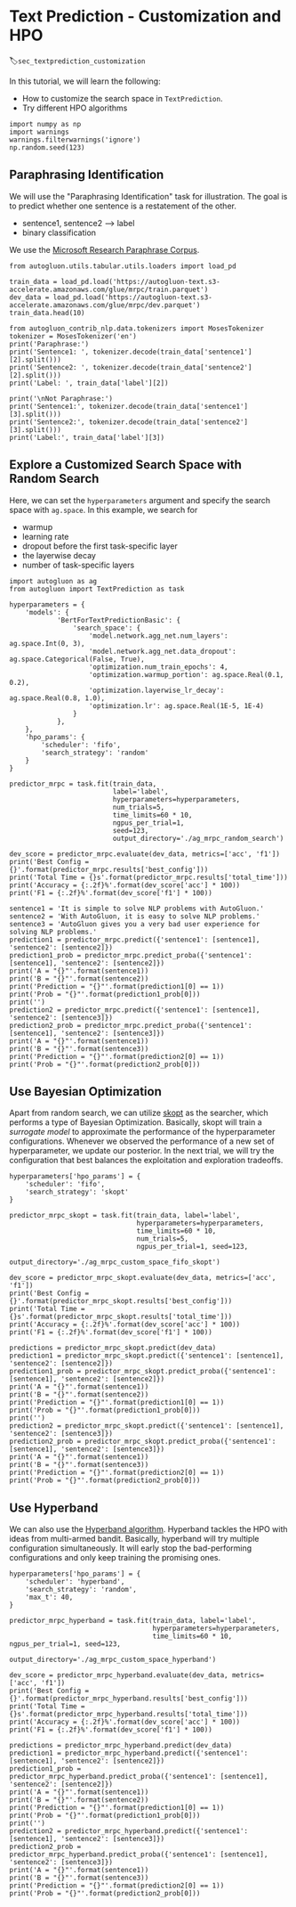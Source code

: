 # Text Prediction - Customization and HPO
:label:`sec_textprediction_customization`

In this tutorial, we will learn the following:

- How to customize the search space in `TextPrediction`.
- Try different HPO algorithms

```{.python .input}
import numpy as np
import warnings
warnings.filterwarnings('ignore')
np.random.seed(123)
```

## Paraphrasing Identification

We will use the "Paraphrasing Identification" task for illustration. The goal is to predict whether one sentence is a restatement of the other.

- sentence1, sentence2 --> label
- binary classification

We use the [Microsoft Research Paraphrase Corpus](https://www.microsoft.com/en-us/download/details.aspx?id=52398).

```{.python .input}
from autogluon.utils.tabular.utils.loaders import load_pd

train_data = load_pd.load('https://autogluon-text.s3-accelerate.amazonaws.com/glue/mrpc/train.parquet')
dev_data = load_pd.load('https://autogluon-text.s3-accelerate.amazonaws.com/glue/mrpc/dev.parquet')
train_data.head(10)
```


```{.python .input}
from autogluon_contrib_nlp.data.tokenizers import MosesTokenizer
tokenizer = MosesTokenizer('en')
print('Paraphrase:')
print('Sentence1: ', tokenizer.decode(train_data['sentence1'][2].split()))
print('Sentence2: ', tokenizer.decode(train_data['sentence2'][2].split()))
print('Label: ', train_data['label'][2])

print('\nNot Paraphrase:')
print('Sentence1:', tokenizer.decode(train_data['sentence1'][3].split()))
print('Sentence2:', tokenizer.decode(train_data['sentence2'][3].split()))
print('Label:', train_data['label'][3])
```

## Explore a Customized Search Space with Random Search

Here, we can set the `hyperparameters` argument and specify the search space with `ag.space`.
In this example, we search for

- warmup
- learning rate
- dropout before the first task-specific layer
- the layerwise decay
- number of task-specific layers

```{.python .input}
import autogluon as ag
from autogluon import TextPrediction as task

hyperparameters = {
    'models': {
            'BertForTextPredictionBasic': {
                'search_space': {
                    'model.network.agg_net.num_layers': ag.space.Int(0, 3),
                    'model.network.agg_net.data_dropout': ag.space.Categorical(False, True),
                    'optimization.num_train_epochs': 4,
                    'optimization.warmup_portion': ag.space.Real(0.1, 0.2),
                    'optimization.layerwise_lr_decay': ag.space.Real(0.8, 1.0),
                    'optimization.lr': ag.space.Real(1E-5, 1E-4)
                }
            },
    },
    'hpo_params': {
        'scheduler': 'fifo',
        'search_strategy': 'random'
    }
}
```



```{.python .input}
predictor_mrpc = task.fit(train_data,
                          label='label',
                          hyperparameters=hyperparameters,
                          num_trials=5,
                          time_limits=60 * 10,
                          ngpus_per_trial=1,
                          seed=123,
                          output_directory='./ag_mrpc_random_search')
```


```{.python .input}
dev_score = predictor_mrpc.evaluate(dev_data, metrics=['acc', 'f1'])
print('Best Config = {}'.format(predictor_mrpc.results['best_config']))
print('Total Time = {}s'.format(predictor_mrpc.results['total_time']))
print('Accuracy = {:.2f}%'.format(dev_score['acc'] * 100))
print('F1 = {:.2f}%'.format(dev_score['f1'] * 100))
```


```{.python .input}
sentence1 = 'It is simple to solve NLP problems with AutoGluon.'
sentence2 = 'With AutoGluon, it is easy to solve NLP problems.'
sentence3 = 'AutoGluon gives you a very bad user experience for solving NLP problems.'
prediction1 = predictor_mrpc.predict({'sentence1': [sentence1], 'sentence2': [sentence2]})
prediction1_prob = predictor_mrpc.predict_proba({'sentence1': [sentence1], 'sentence2': [sentence2]})
print('A = "{}"'.format(sentence1))
print('B = "{}"'.format(sentence2))
print('Prediction = "{}"'.format(prediction1[0] == 1))
print('Prob = "{}"'.format(prediction1_prob[0]))
print('')
prediction2 = predictor_mrpc.predict({'sentence1': [sentence1], 'sentence2': [sentence3]})
prediction2_prob = predictor_mrpc.predict_proba({'sentence1': [sentence1], 'sentence2': [sentence3]})
print('A = "{}"'.format(sentence1))
print('B = "{}"'.format(sentence3))
print('Prediction = "{}"'.format(prediction2[0] == 1))
print('Prob = "{}"'.format(prediction2_prob[0]))
```

## Use Bayesian Optimization

Apart from random search, we can utilize [skopt](https://scikit-optimize.github.io/stable/) as the searcher, 
which performs a type of Bayesian Optimization. 
Basically, skopt will train a *surrogate model* to approximate the performance of the hyperparameter configurations. 
Whenever we observed the performance of a new set of hyperparameter, we update our posterior. 
In the next trial, we will try the configuration that best balances the exploitation and exploration tradeoffs.


```{.python .input}
hyperparameters['hpo_params'] = {
    'scheduler': 'fifo',
    'search_strategy': 'skopt'
}

predictor_mrpc_skopt = task.fit(train_data, label='label',
                                hyperparameters=hyperparameters,
                                time_limits=60 * 10,
                                num_trials=5,
                                ngpus_per_trial=1, seed=123,
                                output_directory='./ag_mrpc_custom_space_fifo_skopt')
```


```{.python .input}
dev_score = predictor_mrpc_skopt.evaluate(dev_data, metrics=['acc', 'f1'])
print('Best Config = {}'.format(predictor_mrpc_skopt.results['best_config']))
print('Total Time = {}s'.format(predictor_mrpc_skopt.results['total_time']))
print('Accuracy = {:.2f}%'.format(dev_score['acc'] * 100))
print('F1 = {:.2f}%'.format(dev_score['f1'] * 100))
```


```{.python .input}
predictions = predictor_mrpc_skopt.predict(dev_data)
prediction1 = predictor_mrpc_skopt.predict({'sentence1': [sentence1], 'sentence2': [sentence2]})
prediction1_prob = predictor_mrpc_skopt.predict_proba({'sentence1': [sentence1], 'sentence2': [sentence2]})
print('A = "{}"'.format(sentence1))
print('B = "{}"'.format(sentence2))
print('Prediction = "{}"'.format(prediction1[0] == 1))
print('Prob = "{}"'.format(prediction1_prob[0]))
print('')
prediction2 = predictor_mrpc_skopt.predict({'sentence1': [sentence1], 'sentence2': [sentence3]})
prediction2_prob = predictor_mrpc_skopt.predict_proba({'sentence1': [sentence1], 'sentence2': [sentence3]})
print('A = "{}"'.format(sentence1))
print('B = "{}"'.format(sentence3))
print('Prediction = "{}"'.format(prediction2[0] == 1))
print('Prob = "{}"'.format(prediction2_prob[0]))
```


## Use Hyperband

We can also use the [Hyperband algorithm](https://arxiv.org/pdf/1603.06560.pdf). 
Hyperband tackles the HPO with ideas from multi-armed bandit. 
Basically, hyperband will try multiple configuration simultaneously. 
It will early stop the bad-performing configurations and only keep training the promising ones.


```{.python .input}
hyperparameters['hpo_params'] = {
    'scheduler': 'hyperband',
    'search_strategy': 'random',
    'max_t': 40,
}
```


```{.python .input}
predictor_mrpc_hyperband = task.fit(train_data, label='label',
                                    hyperparameters=hyperparameters,
                                    time_limits=60 * 10, ngpus_per_trial=1, seed=123,
                                    output_directory='./ag_mrpc_custom_space_hyperband')
```


```{.python .input}
dev_score = predictor_mrpc_hyperband.evaluate(dev_data, metrics=['acc', 'f1'])
print('Best Config = {}'.format(predictor_mrpc_hyperband.results['best_config']))
print('Total Time = {}s'.format(predictor_mrpc_hyperband.results['total_time']))
print('Accuracy = {:.2f}%'.format(dev_score['acc'] * 100))
print('F1 = {:.2f}%'.format(dev_score['f1'] * 100))
```


```{.python .input}
predictions = predictor_mrpc_hyperband.predict(dev_data)
prediction1 = predictor_mrpc_hyperband.predict({'sentence1': [sentence1], 'sentence2': [sentence2]})
prediction1_prob = predictor_mrpc_hyperband.predict_proba({'sentence1': [sentence1], 'sentence2': [sentence2]})
print('A = "{}"'.format(sentence1))
print('B = "{}"'.format(sentence2))
print('Prediction = "{}"'.format(prediction1[0] == 1))
print('Prob = "{}"'.format(prediction1_prob[0]))
print('')
prediction2 = predictor_mrpc_hyperband.predict({'sentence1': [sentence1], 'sentence2': [sentence3]})
prediction2_prob = predictor_mrpc_hyperband.predict_proba({'sentence1': [sentence1], 'sentence2': [sentence3]})
print('A = "{}"'.format(sentence1))
print('B = "{}"'.format(sentence3))
print('Prediction = "{}"'.format(prediction2[0] == 1))
print('Prob = "{}"'.format(prediction2_prob[0]))
```
